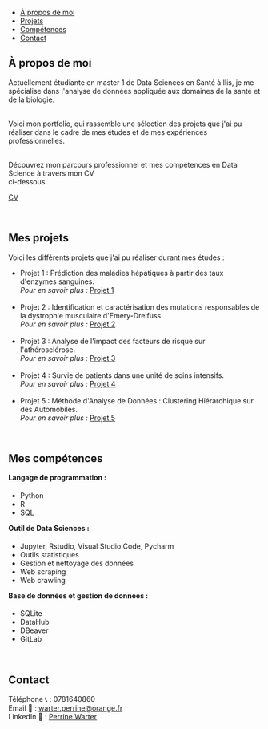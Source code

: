 <head>
  <link rel="stylesheet" href="barre.css"> 
  <style>
    section {
      scroll-margin-top: 60px; /* Permet de ne pas cacher le titre lors du défilement */
    }
  </style>
</head>

<nav>
  <ul>
    <li><a href="#À propos de moi">À propos de moi</a></li>
    <li><a href="#Projets">Projets</a></li>
    <li><a href="#Compétences">Compétences</a></li>
    <li><a href="#Contact">Contact</a></li>
  </ul>
</nav>

<section id="À propos de moi">
  <h2>À propos de moi</h2>
  <p> Actuellement étudiante en master 1 de Data Sciences en Santé à Ilis, je me spécialise dans l'analyse de données appliquée aux domaines de la santé et de la biologie. <br> <br>
    
Voici mon portfolio, qui rassemble une sélection des projets que j'ai pu réaliser dans le cadre de mes études et de mes expériences professionnelles.<br> <br>

Découvrez mon parcours professionnel et mes compétences en Data Science à travers mon CV <br> ci-dessous. </p>

<a href="https://raw.githubusercontent.com/Perrinewtr/Portfolio/main/CV%20Perrine_12%3A2024.pdf" download>CV</a>
</section>

<br>

<section id="Projets">
  <h2>Mes projets</h2>
  <p>Voici les différents projets que j'ai pu réaliser durant mes études : </p>

  <ul>
    <li>
      Projet 1 : Prédiction des maladies hépatiques à partir des taux d'enzymes sanguines. <br>
      <em> Pour en savoir plus : </em><a href="projet.html">Projet 1</a> 
    </li>
    <br> 
    <li>
      Projet 2 : Identification et caractérisation des mutations responsables de la dystrophie musculaire d'Emery-Dreifuss.<br>
      <em> Pour en savoir plus : </em><a href="projet2.html">Projet 2</a>
    </li>
    <br> 
    <li>
      Projet 3 : Analyse de l'impact des facteurs de risque sur l'athérosclérose. <br>
      <em> Pour en savoir plus : </em><a href="arthero.html">Projet 3</a>
    </li>
    <br> 
    <li>
      Projet 4 : Survie de patients dans une unité de soins intensifs. <br>
      <em> Pour en savoir plus : </em><a href="survie.html">Projet 4</a>
    </li>
    <br> 
    <li>
      Projet 5 : Méthode d'Analyse de Données : Clustering Hiérarchique sur des Automobiles. <br>
      <em> Pour en savoir plus : </em><a href="automobile.html">Projet 5</a>
   </li>
</ul>
</section>

 <br>

<section id="Compétences">
  <h2>Mes compétences</h2>
  <h4 style="margin-top: 5px;">Langage de programmation :</h4>
  <ul>
    <li>Python</li>
    <li>R</li>
    <li>SQL</li>
  </ul>
  
  <h4 style="margin-top: 5px;">Outil de Data Sciences :</h4>
  <ul>
    <li>Jupyter, Rstudio, Visual Studio Code, Pycharm</li>
    <li>Outils statistiques</li>
    <li>Gestion et nettoyage des données</li>
    <li>Web scraping</li>
    <li>Web crawling</li>
  </ul>
  
  <h4 style="margin-top: 5px;">Base de données et gestion de données :</h4>
  <ul>
    <li>SQLite</li>
    <li>DataHub</li>
    <li>DBeaver</li>
    <li>GitLab</li>
  </ul>
</section>

<br>

<section id="Contact">
  <h2>Contact</h2>
  <p> Téléphone 📞 : 0781640860 <br>
    Email 📧 : <a href="mailto:warter.perrine@orange.fr">warter.perrine@orange.fr</a> <br>
    LinkedIn 🔗 : <a href="https://www.linkedin.com/in/perrine-warter-140a3026a" target="_blank">Perrine Warter</a> </p>
</section>
